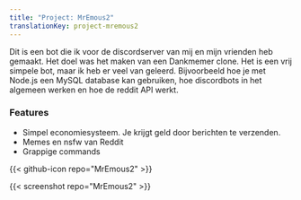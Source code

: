 ```yaml
---
title: "Project: MrEmous2"
translationKey: project-mremous2
---
```


Dit is een bot die ik voor de discordserver van mij en mijn vrienden heb gemaakt. Het doel was het maken van een Dankmemer clone. Het is een vrij simpele bot, maar ik heb er veel van geleerd. Bijvoorbeeld hoe je met Node.js een MySQL database kan gebruiken, hoe discordbots in het algemeen werken en hoe de reddit API werkt.

### Features

-   Simpel economiesysteem. Je krijgt geld door berichten te verzenden.
-   Memes en nsfw van Reddit
-   Grappige commands

{{< github-icon repo="MrEmous2" >}}

{{< screenshot repo="MrEmous2" >}}
